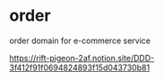 # order

order domain for e-commerce service 


https://rift-pigeon-2af.notion.site/DDD-3f412f91f0694824893f15d043730b81
